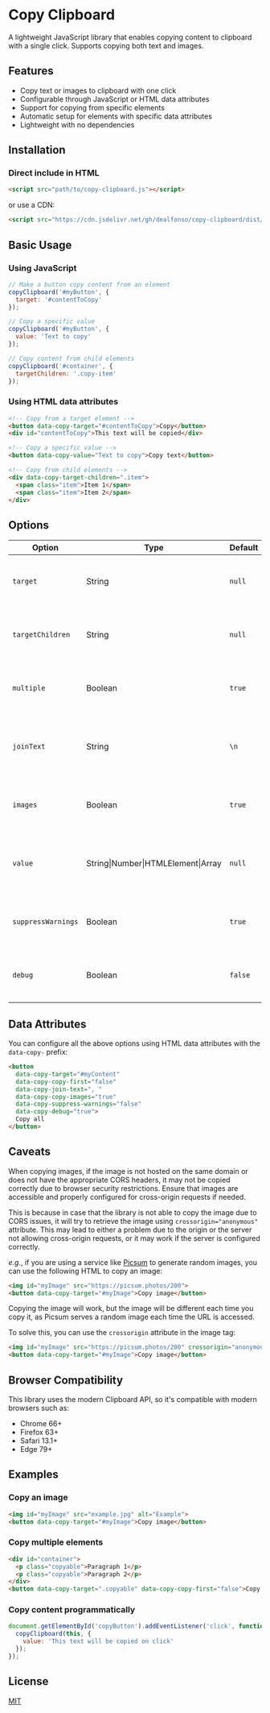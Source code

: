 # Copy Clipboard

A lightweight JavaScript library that enables copying content to clipboard with a single click. Supports copying both text and images.

## Features

- Copy text or images to clipboard with one click
- Configurable through JavaScript or HTML data attributes
- Support for copying from specific elements
- Automatic setup for elements with specific data attributes
- Lightweight with no dependencies

## Installation

### Direct include in HTML

```html
<script src="path/to/copy-clipboard.js"></script>
```

or use a CDN:

```html
<script src="https://cdn.jsdelivr.net/gh/dealfonso/copy-clipboard/dist/copy-clipboard.min.js"></script>
```

## Basic Usage

### Using JavaScript

```javascript
// Make a button copy content from an element
copyClipboard('#myButton', {
  target: '#contentToCopy'
});

// Copy a specific value
copyClipboard('#myButton', {
  value: 'Text to copy'
});

// Copy content from child elements
copyClipboard('#container', {
  targetChildren: '.copy-item'
});
```

### Using HTML data attributes

```html
<!-- Copy from a target element -->
<button data-copy-target="#contentToCopy">Copy</button>
<div id="contentToCopy">This text will be copied</div>

<!-- Copy a specific value -->
<button data-copy-value="Text to copy">Copy text</button>

<!-- Copy from child elements -->
<div data-copy-target-children=".item">
  <span class="item">Item 1</span>
  <span class="item">Item 2</span>
</div>
```

## Options

| Option | Type | Default | Description |
|--------|------|---------|-------------|
| `target` | String | `null` | Selector for elements whose content will be copied |
| `targetChildren` | String | `null` | Selector for children of the element that will be copied |
| `multiple` | Boolean | `true` | If `false`, only copies the first matching element |
| `joinText` | String | `\n` | Text to join multiple copied elements (if `copyFirst` is `false`) |
| `images` | Boolean | `true` | If `true`, allows copying images to clipboard |
| `value` | String\|Number\|HTMLElement\|Array | `null` | Specific value to copy instead of element content |
| `suppressWarnings` | Boolean | `true` | If `true`, doesn't show warnings in console |
| `debug` | Boolean | `false` | If `true`, shows debug messages in console |

## Data Attributes

You can configure all the above options using HTML data attributes with the `data-copy-` prefix:

```html
<button 
  data-copy-target="#myContent"
  data-copy-copy-first="false"
  data-copy-join-text=", "
  data-copy-copy-images="true"
  data-copy-suppress-warnings="false"
  data-copy-debug="true">
  Copy all
</button>
```

## Caveats

When copying images, if the image is not hosted on the same domain or does not have the appropriate CORS headers, it may not be copied correctly due to browser security restrictions. Ensure that images are accessible and properly configured for cross-origin requests if needed.

This is because in case that the library is not able to copy the image due to CORS issues, it will try to retrieve the image using `crossorigin="anonymous"` attribute. This may lead to either a problem due to the origin or the server not allowing cross-origin requests, or it may work if the server is configured correctly. 

*e.g.*, if you are using a service like [Picsum](https://picsum.photos/) to generate random images, you can use the following HTML to copy an image:

```html
<img id="myImage" src="https://picsum.photos/200">
<button data-copy-target="#myImage">Copy image</button>
```

Copying the image will work, but the image will be different each time you copy it, as Picsum serves a random image each time the URL is accessed.

To solve this, you can use the `crossorigin` attribute in the image tag:

```html
<img id="myImage" src="https://picsum.photos/200" crossorigin="anonymous">
<button data-copy-target="#myImage">Copy image</button>
```

## Browser Compatibility

This library uses the modern Clipboard API, so it's compatible with modern browsers such as:

- Chrome 66+
- Firefox 63+
- Safari 13.1+
- Edge 79+

## Examples

### Copy an image

```html
<img id="myImage" src="example.jpg" alt="Example">
<button data-copy-target="#myImage">Copy image</button>
```

### Copy multiple elements

```html
<div id="container">
  <p class="copyable">Paragraph 1</p>
  <p class="copyable">Paragraph 2</p>
</div>
<button data-copy-target=".copyable" data-copy-copy-first="false">Copy all paragraphs</button>
```

### Copy content programmatically

```javascript
document.getElementById('copyButton').addEventListener('click', function() {
  copyClipboard(this, {
    value: 'This text will be copied on click'
  });
});
```

## License

[MIT](LICENSE)
